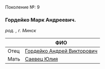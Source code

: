 Поколение №: 9

### Гордейко Марк Андреевич.

_род. , г. Минск_

|      | ФИО                                                                   |
|------|-----------------------------------------------------------------------|
| Отец | [Гордейко Андрей Викторович](/ancestors/8-Гордейко-Андрей-Викторович) |
| Мать | [Саевец Юлия](/ancestors/8-Саевец-Юлия)                               |



        
